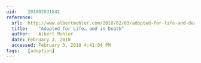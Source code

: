 ```yaml
---
uid:	201002031641
reference:
  url:	http://www.albertmohler.com/2010/02/03/adopted-for-life-and-death/
  title:	"Adopted for Life… and in Death"
  author:	Albert Mohler
  date:	February 3, 2010
  accessed:	February 3, 2010 4:41:04 PM
tags:	[adoption]
---
```

